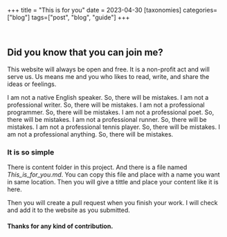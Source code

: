 +++
title = "This is for you"
date = 2023-04-30
[taxonomies]
categories=["blog"]
tags=["post", "blog", "guide"]
+++

<br>

## Did you know that you can join me?
This website will always be open and free. It is a non-profit act and will serve us. Us means me and you who likes to read, write, and share the ideas or feelings.

I am not a native English speaker. So, there will be mistakes. I am not a professional writer. So, there will be mistakes. I am not a professional programmer. So, there will be mistakes. I am not a professional poet. So, there will be mistakes. I am not a professional runner. So, there will be mistakes. I am not a professional tennis player. So, there will be mistakes. I am not a professional anything. So, there will be mistakes.

### It is so simple

There is content folder in this project. And there is a file named *This_is_for_you.md*. You can copy this file and place with a name you want in same location. Then you will give a tittle and place your content like it is here.

Then you will create a pull request when you finish your work. I will check and add it to the website as you submitted.

#### Thanks for any kind of contribution.